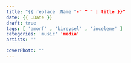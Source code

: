 ```yaml
---
title: "{{ replace .Name "-" " " | title }}"
date: {{ .Date }}
draft: true
tags: [ 'amorf' , 'bireysel' , 'inceleme' ]
categories: 'music' 'media'
artists: ''

coverPhoto: ""
---
```


